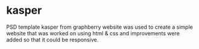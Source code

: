 # kasper
PSD template kasper from graphberry website was used to create a simple website that was worked on using html & css and improvements were added so that it could be responsive.
